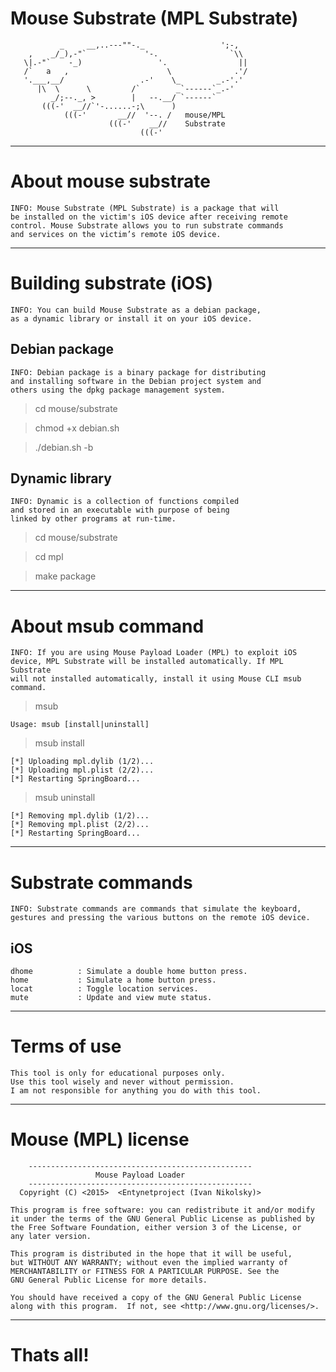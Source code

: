 # Mouse Substrate (MPL Substrate)

               _     __,..---""-._                 ';-,
        ,    _/_),-"`             '-.                `\\
       \|.-"`    -_)                 '.                ||
       /`   a   ,                      \              .'/
       '.___,__/                 .-'    \_        _.-'.'
          |\  \      \         /`        _`------`_.-'
             _/;--._, >        |   --.__/ `------`
           (((-'  __//`'-......-;\      )
                (((-'       __//  '--. /   mouse/MPL
                          (((-'    __//    Substrate
                                 (((-'

***

# About mouse substrate

    INFO: Mouse Substrate (MPL Substrate) is a package that will 
    be installed on the victim's iOS device after receiving remote 
    control. Mouse Substrate allows you to run substrate commands 
    and services on the victim’s remote iOS device.
    
***

# Building substrate (iOS)

    INFO: You can build Mouse Substrate as a debian package,
    as a dynamic library or install it on your iOS device.
    
## Debian package

    INFO: Debian package is a binary package for distributing 
    and installing software in the Debian project system and 
    others using the dpkg package management system.

> cd mouse/substrate

> chmod +x debian.sh

> ./debian.sh -b

## Dynamic library

    INFO: Dynamic is a collection of functions compiled 
    and stored in an executable with purpose of being 
    linked by other programs at run-time.

> cd mouse/substrate

> cd mpl

> make package

***

# About msub command

    INFO: If you are using Mouse Payload Loader (MPL) to exploit iOS 
    device, MPL Substrate will be installed automatically. If MPL Substrate 
    will not installed automatically, install it using Mouse CLI msub command.
    
> msub

    Usage: msub [install|uninstall]

> msub install

    [*] Uploading mpl.dylib (1/2)...
    [*] Uploading mpl.plist (2/2)...
    [*] Restarting SpringBoard...

> msub uninstall

    [*] Removing mpl.dylib (1/2)...
    [*] Removing mpl.plist (2/2)...
    [*] Restarting SpringBoard...

***

# Substrate commands

    INFO: Substrate commands are commands that simulate the keyboard, 
    gestures and pressing the various buttons on the remote iOS device.

## iOS

    dhome          : Simulate a double home button press.
    home           : Simulate a home button press.
    locat          : Toggle location services.
    mute           : Update and view mute status.

***

# Terms of use

    This tool is only for educational purposes only.
    Use this tool wisely and never without permission.
    I am not responsible for anything you do with this tool.

***

# Mouse (MPL) license
 
        --------------------------------------------------
                       Mouse Payload Loader          
        --------------------------------------------------
      Copyright (C) <2015>  <Entynetproject (Ivan Nikolsky)>

    This program is free software: you can redistribute it and/or modify
    it under the terms of the GNU General Public License as published by
    the Free Software Foundation, either version 3 of the License, or
    any later version.

    This program is distributed in the hope that it will be useful,
    but WITHOUT ANY WARRANTY; without even the implied warranty of
    MERCHANTABILITY or FITNESS FOR A PARTICULAR PURPOSE. See the
    GNU General Public License for more details.

    You should have received a copy of the GNU General Public License
    along with this program.  If not, see <http://www.gnu.org/licenses/>.                

***

# Thats all!
